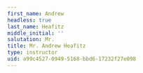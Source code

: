 ```yaml
---
first_name: Andrew
headless: true
last_name: Heafitz
middle_initial: ''
salutation: Mr.
title: Mr. Andrew Heafitz
type: instructor
uid: a99c4527-0949-5168-bbd6-17232f27e098
---
```

